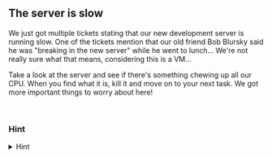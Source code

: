 ## The server is slow

We just got multiple tickets stating that our new development server is running slow. One of the tickets mention that our old friend Bob Blursky said he was "breaking in the new server" while he went to lunch... We're not really sure what that means, considering this is a VM... 

Take a look at the server and see if there's something chewing up all our CPU. When you find what it is, kill it and move on to your next task. We got more important things to worry about here!

<br>

### Hint
<details>
<summary>Hint</summary>
<br>
The `top` command would be useful here. Notice something utilizing a lot of CPU?

</details>
